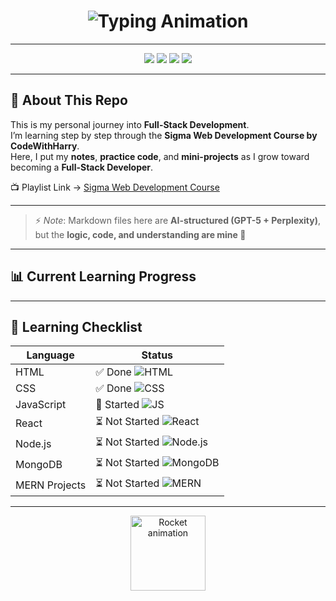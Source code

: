 <!-- Yash Tathe - Fullstack Journey README -->

<!-- Header with Typing Animation -->
<h1 align="center">
  <img src="https://readme-typing-svg.herokuapp.com?font=Fira+Code&size=28&pause=1000&color=00C2FF&center=true&vCenter=true&width=600&lines=🚀+Yash+Learns+Fullstack;First+Tag+to+Full+Stack+Developer;HTML+→+CSS+→+JavaScript+→+MERN" alt="Typing Animation" />
</h1>

---

<!-- Badges -->
<p align="center">
  <img src="https://img.shields.io/badge/HTML-Learning-orange?style=for-the-badge&logo=html5" />
  <img src="https://img.shields.io/badge/CSS-In%20Progress-blue?style=for-the-badge&logo=css3" />
  <img src="https://img.shields.io/badge/JavaScript-Upcoming-yellow?style=for-the-badge&logo=javascript" />
  <img src="https://img.shields.io/badge/Fullstack-Developer-green?style=for-the-badge&logo=node.js" />
</p>

---

<!-- Intro -->
## 📖 About This Repo
This is my personal journey into **Full-Stack Development**.  
I’m learning step by step through the **Sigma Web Development Course by CodeWithHarry**.  
Here, I put my **notes**, **practice code**, and **mini-projects** as I grow toward becoming a **Full-Stack Developer**.

📺 Playlist Link → [Sigma Web Development Course](https://youtube.com/playlist?list=PLu0W_9lII9agq5TrH9XLIKQvv0iaF2X3w&si=bG-BbOwyTqBcC3tA)

---

<!-- AI Note -->
> ⚡ *Note*: Markdown files here are **AI-structured (GPT-5 + Perplexity)**,  
> but the **logic, code, and understanding are mine 💯**

---

<!-- Progress Bar -->
## 📊 Current Learning Progress

---

## 📝 Learning Checklist

| Language       | Status                               |
|----------------|-------------------------------------|
| HTML           | ✅ Done ![HTML](https://img.shields.io/badge/HTML-Done-brightgreen) |
| CSS            | ✅ Done ![CSS](https://img.shields.io/badge/CSS-Done-blue) |
| JavaScript     | 🚀 Started ![JS](https://img.shields.io/badge/JavaScript-Started-yellow) |
| React          | ⏳ Not Started ![React](https://img.shields.io/badge/React-Pending-lightgrey) |
| Node.js        | ⏳ Not Started ![Node.js](https://img.shields.io/badge/Node.js-Pending-lightgrey) |
| MongoDB        | ⏳ Not Started ![MongoDB](https://img.shields.io/badge/MongoDB-Pending-lightgrey) |
| MERN Projects  | ⏳ Not Started ![MERN](https://img.shields.io/badge/MERN-Pending-lightgrey) |

---

<!-- Optional animated effect using GIF (works on GitHub) -->
<p align="center">
  <img src="https://c.tenor.com/1wY04FtrZ0EAAAAi/rocket-launch.gif" alt="Rocket animation" width="120"/>
</p>

